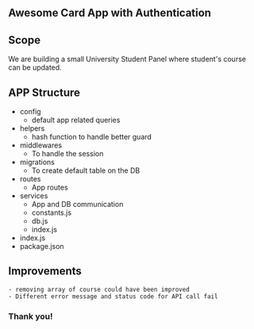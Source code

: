 ## Awesome Card App with Authentication


## Scope

We are building a small University Student Panel where student's course can be updated.


## APP Structure

  - config
    - default app related queries
  - helpers
    - hash function to handle better guard
  - middlewares
    - To handle the session
  - migrations
    - To create default table on the DB
  - routes
    - App routes
  - services
    - App and DB communication
    - constants.js
    - db.js
    - index.js
  - index.js
  - package.json


## Improvements
    - removing array of course could have been improved
    - Different error message and status code for API call fail



### Thank you!